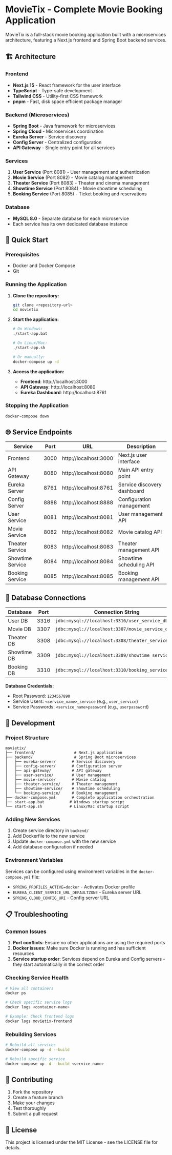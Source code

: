 # MovieTix - Complete Movie Booking Application

MovieTix is a full-stack movie booking application built with a microservices architecture, featuring a Next.js frontend and Spring Boot backend services.

## 🏗️ Architecture

### Frontend
- **Next.js 15** - React framework for the user interface
- **TypeScript** - Type-safe development
- **Tailwind CSS** - Utility-first CSS framework
- **pnpm** - Fast, disk space efficient package manager

### Backend (Microservices)
- **Spring Boot** - Java framework for microservices
- **Spring Cloud** - Microservices coordination
- **Eureka Server** - Service discovery
- **Config Server** - Centralized configuration
- **API Gateway** - Single entry point for all services

### Services
1. **User Service** (Port 8081) - User management and authentication
2. **Movie Service** (Port 8082) - Movie catalog management
3. **Theater Service** (Port 8083) - Theater and cinema management
4. **Showtime Service** (Port 8084) - Movie showtime scheduling
5. **Booking Service** (Port 8085) - Ticket booking and reservations

### Database
- **MySQL 8.0** - Separate database for each microservice
- Each service has its own dedicated database instance

## 🚀 Quick Start

### Prerequisites
- Docker and Docker Compose
- Git

### Running the Application

1. **Clone the repository:**
   ```bash
   git clone <repository-url>
   cd movietix
   ```

2. **Start the application:**
   ```bash
   # On Windows:
   ./start-app.bat
   
   # On Linux/Mac:
   ./start-app.sh
   
   # Or manually:
   docker-compose up -d
   ```

3. **Access the application:**
   - **Frontend**: http://localhost:3000
   - **API Gateway**: http://localhost:8080
   - **Eureka Dashboard**: http://localhost:8761

### Stopping the Application
```bash
docker-compose down
```

## 🌐 Service Endpoints

| Service | Port | URL | Description |
|---------|------|-----|-------------|
| Frontend | 3000 | http://localhost:3000 | Next.js user interface |
| API Gateway | 8080 | http://localhost:8080 | Main API entry point |
| Eureka Server | 8761 | http://localhost:8761 | Service discovery dashboard |
| Config Server | 8888 | http://localhost:8888 | Configuration management |
| User Service | 8081 | http://localhost:8081 | User management API |
| Movie Service | 8082 | http://localhost:8082 | Movie catalog API |
| Theater Service | 8083 | http://localhost:8083 | Theater management API |
| Showtime Service | 8084 | http://localhost:8084 | Showtime scheduling API |
| Booking Service | 8085 | http://localhost:8085 | Booking management API |

## 💾 Database Connections

| Database | Port | Connection String |
|----------|------|-------------------|
| User DB | 3316 | `jdbc:mysql://localhost:3316/user_service_db` |
| Movie DB | 3307 | `jdbc:mysql://localhost:3307/movie_service_db` |
| Theater DB | 3308 | `jdbc:mysql://localhost:3308/theater_service_db` |
| Showtime DB | 3309 | `jdbc:mysql://localhost:3309/showtime_service_db` |
| Booking DB | 3310 | `jdbc:mysql://localhost:3310/booking_service_db` |

**Database Credentials:**
- Root Password: `1234567890`
- Service Users: `<service_name>_service` (e.g., `user_service`)
- Service Passwords: `<service_name>password` (e.g., `userpassword`)

## 🔧 Development

### Project Structure
```
movietix/
├── frontend/                 # Next.js application
├── backend/                  # Spring Boot microservices
│   ├── eureka-server/       # Service discovery
│   ├── config-server/       # Configuration server
│   ├── api-gateway/         # API gateway
│   ├── user-service/        # User management
│   ├── movie-service/       # Movie catalog
│   ├── theater-service/     # Theater management
│   ├── showtime-service/    # Showtime scheduling
│   └── booking-service/     # Booking management
├── docker-compose.yml       # Complete application orchestration
├── start-app.bat           # Windows startup script
└── start-app.sh            # Linux/Mac startup script
```

### Adding New Services
1. Create service directory in `backend/`
2. Add Dockerfile to the new service
3. Update `docker-compose.yml` with the new service
4. Add database configuration if needed

### Environment Variables
Services can be configured using environment variables in the `docker-compose.yml` file:
- `SPRING_PROFILES_ACTIVE=docker` - Activates Docker profile
- `EUREKA_CLIENT_SERVICE_URL_DEFAULTZONE` - Eureka server URL
- `SPRING_CLOUD_CONFIG_URI` - Config server URL

## 📋 Troubleshooting

### Common Issues

1. **Port conflicts**: Ensure no other applications are using the required ports
2. **Docker issues**: Make sure Docker is running and has sufficient resources
3. **Service startup order**: Services depend on Eureka and Config servers - they start automatically in the correct order

### Checking Service Health
```bash
# View all containers
docker ps

# Check specific service logs
docker logs <container-name>

# Example: Check frontend logs
docker logs movietix-frontend
```

### Rebuilding Services
```bash
# Rebuild all services
docker-compose up -d --build

# Rebuild specific service
docker-compose up -d --build <service-name>
```

## 🤝 Contributing

1. Fork the repository
2. Create a feature branch
3. Make your changes
4. Test thoroughly
5. Submit a pull request

## 📄 License

This project is licensed under the MIT License - see the LICENSE file for details.